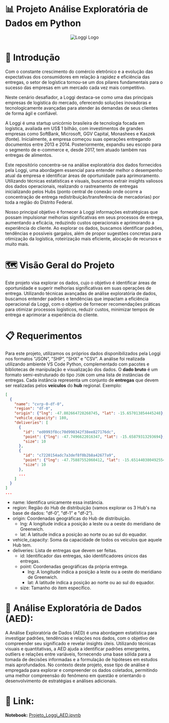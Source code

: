 # 📊 Projeto Análise Exploratória de Dados em Python

<p align="center">
  <img src="https://agevolution.canalrural.com.br/wp-content/uploads/2019/06/loggi-logo.jpg" alt="Loggi Logo">
</p>

# 📌 Introdução 

Com o constante crescimento do comércio eletrônico e a evolução das expectativas dos consumidores em relação à rapidez e eficiência das entregas, o setor de logística tornou-se um dos pilares fundamentais para o sucesso das empresas em um mercado cada vez mais competitivo.

Neste cenário desafiador, a Loggi destaca-se como uma das principais empresas de logística do mercado, oferecendo soluções inovadoras e tecnologicamente avançadas para atender às demandas de seus clientes de forma ágil e confiável.

A Loggi é uma startup unicórnio brasileira de tecnologia focada em logística, avaliada em US$ 1 bilhão, com investimentos de grandes empresas como SoftBank, Microsoft, GGV Capital, Monashees e Kaszek (fonte). Inicialmente, a empresa começou suas operações entregando documentos entre 2013 e 2014. Posteriormente, expandiu seu escopo para o segmento de e-commerce e, desde 2017, tem atuado também nas entregas de alimentos.

Este repositório concentra-se na análise exploratória dos dados fornecidos pela Loggi, uma abordagem essencial para entender melhor o desempenho atual da empresa e identificar áreas de oportunidade para aprimoramento. Utilizando técnicas estatísticas e visuais, buscamos extrair insights valiosos dos dados operacionais, realizando o rastreamento de entregas inicializando pelos Hubs (ponto central de conexão onde ocorre a concentração de entrega redistribuição/transferência de mercadorias) por toda a região do Distrito Federal. 

Nosso principal objetivo é fornecer à Loggi informações estratégicas que possam impulsionar melhorias significativas em seus processos de entrega, aumentando a eficácia, reduzindo custos operacionais e aprimorando a experiência do cliente. Ao explorar os dados, buscamos identificar padrões, tendências e possíveis gargalos, além de propor sugestões concretas para otimização da logística, roteirização mais eficiente, alocação de recursos e muito mais.

# 🗺️ Visão Geral do Projeto

Este projeto visa explorar os dados, cujo o objetivo é identificar áreas de oportunidade e sugerir melhorias significativas em suas operações de entrega. Utilizando técnicas avançadas de análise exploratória de dados, buscamos entender padrões e tendências que impactam a eficiência operacional da Loggi, com o objetivo de fornecer recomendações práticas para otimizar processos logísticos, reduzir custos, minimizar tempos de entrega e aprimorar a experiência do cliente. 

# 📋 Requerimentos

Para este projeto, utilizamos os próprios dados disponibilizados pela Loggi nos formatos "JSON”, "SHP”, "SHX” e "CSV”. A análise foi realizada utilizando ambiente VS Code Python, complementado com pacotes e bibliotecas de manipulação e visualização dos dados. O **dado bruto** é um formato semi-estruturado do tipo `JSON` com uma lista de instâncias de entregas. Cada instância representa um conjunto de **entregas** que devem ser realizadas pelos **veículos** do **hub** regional. Exemplo:

```json
[
  {
    "name": "cvrp-0-df-0",
    "region": "df-0",
    "origin": {"lng": -47.802664728268745, "lat": -15.657013854445248},
    "vehicle_capacity": 180,
    "deliveries": [
      {
        "id": "ed0993f8cc70d998342f38ee827176dc",
        "point": {"lng": -47.7496622016347, "lat": -15.65879313293694},
        "size": 10
      },
      {
        "id": "c7220154adc7a3def8f0b2b8a42677a9",
        "point": {"lng": -47.75887552060412, "lat": -15.651440380492554},
        "size": 10
      },
      ...
    ]
  }
]
...
```

- name: Identifica unicamente essa instância.
- region: Região do Hub de distribuição (vamos explorar os 3 Hub's na base de dados: "df-0”, "df-1” e "df-2”).
- origin: Coordenadas geográficas do Hub de distribuição.
    - lng: A longitude indica a posição a leste ou a oeste do meridiano de Greenwich.
    - lat: A latitude indica a posição ao norte ou ao sul do equador.
- vehicle_capacity: Soma da capacidade de todos os veículos que aquele Hub tem.
- deliveries: Lista de entregas que devem ser feitas.
    - id: Identificador das entregas, são identificadores únicos das entregas.
    - point: Coordenadas geográficas da própria entrega.
        - lng: A longitude indica a posição a leste ou a oeste do meridiano de Greenwich.
        - lat: A latitude indica a posição ao norte ou ao sul do equador.
    - size: Tamanho do item específico.

# 🔎 Análise Exploratória de Dados (AED):

A Análise Exploratória de Dados (AED) é uma abordagem estatística para investigar padrões, tendências e relações nos dados, com o objetivo de compreender seu significado e revelar insights úteis. Utilizando técnicas visuais e quantitativas, a AED ajuda a identificar padrões emergentes, outliers e relações entre variáveis, fornecendo uma base sólida para a tomada de decisões informadas e a formulação de hipóteses em estudos mais aprofundados. No contexto deste projeto, esse tipo de análise é empregada para explorar e compreender os dados coletados, permitindo uma melhor compreensão do fenômeno em questão e orientando o desenvolvimento de estratégias e análises adicionais.

# 🔗 Link:

**Notebook:** [Projeto_Loggi_AED.ipynb](https://github.com/laurencedata/projeto-analise-dados/blob/main/Projeto_Loggi_AED.ipynb)

